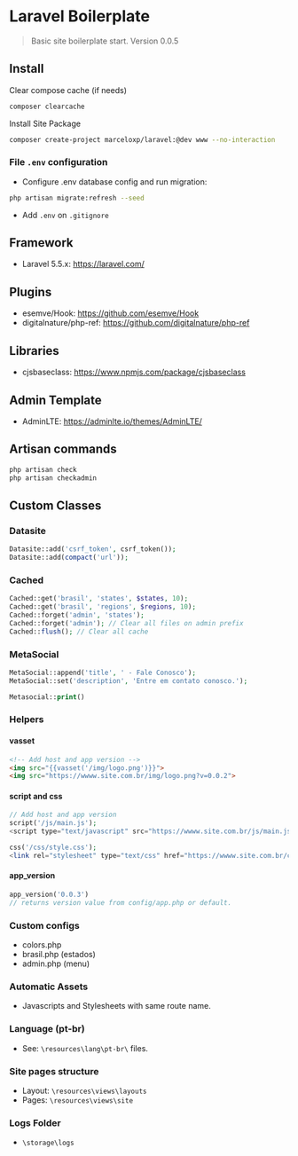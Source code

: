 # Laravel Boilerplate

> Basic site boilerplate start.
> Version 0.0.5

## Install

Clear compose cache (if needs)

```bash
composer clearcache
```

Install Site Package

```bash
composer create-project marceloxp/laravel:@dev www --no-interaction
```

### File `.env` configuration

- Configure .env database config and run migration:

```bash
php artisan migrate:refresh --seed
```

- Add `.env` on `.gitignore`

## Framework

- Laravel 5.5.x: <https://laravel.com/>

## Plugins

- esemve/Hook: <https://github.com/esemve/Hook>
- digitalnature/php-ref: <https://github.com/digitalnature/php-ref>

## Libraries

- cjsbaseclass: <https://www.npmjs.com/package/cjsbaseclass>

## Admin Template

- AdminLTE: <https://adminlte.io/themes/AdminLTE/>

## Artisan commands

```bash
php artisan check
php artisan checkadmin
```

## Custom Classes

### Datasite

```php
Datasite::add('csrf_token', csrf_token());
Datasite::add(compact('url'));
```

### Cached

```php
Cached::get('brasil', 'states', $states, 10);
Cached::get('brasil', 'regions', $regions, 10);
Cached::forget('admin', 'states');
Cached::forget('admin'); // Clear all files on admin prefix
Cached::flush(); // Clear all cache
```

### MetaSocial

```php
MetaSocial::append('title', ' - Fale Conosco');
MetaSocial::set('description', 'Entre em contato conosco.');

Metasocial::print()
```

### Helpers

#### vasset

```html
<!-- Add host and app version -->
<img src="{{vasset('/img/logo.png')}}">
<img src="https://wwww.site.com.br/img/logo.png?v=0.0.2">
```

#### script and css

```php
// Add host and app version
script('/js/main.js');
<script type="text/javascript" src="https://wwww.site.com.br/js/main.js?v=0.0.1"></script>>

css('/css/style.css');
<link rel="stylesheet" type="text/css" href="https://wwww.site.com.br/css/style.css?v=0.0.1">
```

#### app_version

```php
app_version('0.0.3')
// returns version value from config/app.php or default.
```

### Custom configs

- colors.php
- brasil.php (estados)
- admin.php (menu)

### Automatic Assets

- Javascripts and Stylesheets with same route name.

### Language (pt-br)

- See: `\resources\lang\pt-br\` files.

### Site pages structure

- Layout: `\resources\views\layouts`
- Pages: `\resources\views\site`

### Logs Folder

- `\storage\logs`